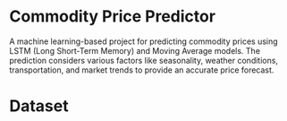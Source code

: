 # Commodity Price Predictor
A machine learning-based project for predicting commodity prices using LSTM (Long Short-Term Memory) and Moving Average models. The prediction considers various factors like seasonality, weather conditions, transportation, and market trends to provide an accurate price forecast.

# **Dataset**
